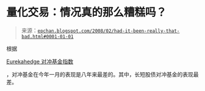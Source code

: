 <!--yml

类别：未分类

日期：2024-05-12 19:21:09

-->

# 量化交易：情况真的那么糟糕吗？

> 来源：[`epchan.blogspot.com/2008/02/had-it-been-really-that-bad.html#0001-01-01`](http://epchan.blogspot.com/2008/02/had-it-been-really-that-bad.html#0001-01-01)

根据

[Eurekahedge 对冲基金指数](http://dealbook.blogs.nytimes.com/2008/02/22/january-the-cruelest-month-for-hedge-funds-since-2000/)

，对冲基金在今年一月的表现是八年来最差的。其中，长短股债对冲基金的表现最差。
